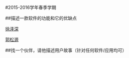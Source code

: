 #2015-2016学年春季学期
 
 
##描述一款软件的功能和它的优缺点

[徐泽深](https://github.com/futuer2015/study/blob/master/first%20homeword.md) 

[郭松源](https://github.com/Adaguoguo/ada1st/blob/master/%E4%BD%9C%E4%B8%9A.md)
 

##找一个伙伴，请他描述用户故事（针对任何软件/应用均可）

